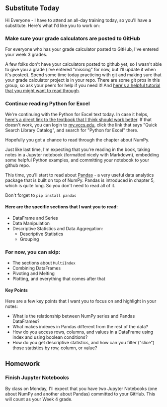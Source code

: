 <!--
Instructor notes:

-->

## Substitute Today
Hi Everyone - I have to attend an all-day training today, so you'll have a substitute. Here's what I'd like you to work on:

### Make sure your grade calculators are posted to GitHub
For everyone who has your grade calculator posted to GitHub, I've entered your week 3 grades.

A few folks don't have your calculators posted to github yet, so I wasn't able to give you a grade (i've entered "missing" for now, but I'll update it when it's posted). Spend some time today practicing with git and making sure that your grade calculator project is in your repo. There are some git pros in this group, so ask your peers for help if you need it! And [here's a helpful tutorial that you might want to read through](https://www.earthdatascience.org/workshops/intro-version-control-git/basic-git-commands/).

### Continue reading Python for Excel

We're continuing with the Python for Excel text today. In case it helps, [here's a direct link to the textbook that I think should work better](https://vcc-nvc.primo.exlibrisgroup.com/permalink/01VCC_NVC/r9ee24/alma99391307904386). If that doesn't work, you can login to [my.vccs.edu](my.vccs.edu), click the link that says "Quick Search Library Catalog", and search for "Python for Excel" there.

Hopefully you got a chance to read through the chapter about NumPy. 

Just like last time, I'm expecting that you're reading in the book, taking notes in a Jupyter notebook (formatted nicely with Markdown), embedding some helpful Python examples, and committing your notebook to your github repo.

This time, you'll start to read about [Pandas](https://pandas.pydata.org/) - a very useful data analytics package that is built on top of NumPy. Pandas is introduced in chapter 5, which is quite long. So you don't need to read all of it.

Don't forget to `pip install pandas`

#### Here are the specific sections that I want you to read:
- DataFrame and Series
- Data Manipulation
- Descriptive Statistics and Data Aggregation:
    - Descriptive Statistics
    - Grouping

### For now, you can skip:
- The sections about `MultiIndex`
- Combining DataFrames
- Pivoting and Melting
- Plotting, and everything that comes after that

#### Key Points
Here are a few key points that I want you to focus on and highlight in your notes:
- What is the relationship between NumPy series and Pandas DataFrames?
- What makes indexes in Pandas different from the rest of the data?
- How do you access rows, columns, and values in a DataFrame using index and using boolean conditions?
- How do you get descriptive statistics, and how can you filter ("slice") those statistics by row, column, or value?


## Homework

### Finish Jupyter Notebooks

By class on Monday, I'll expect that you have two Jupyter Notebooks (one about NumPy and another about Pandas) committed to your GitHub. This will count as your Week 4 grade.
